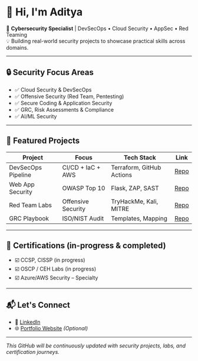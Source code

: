 # 👋 Hi, I'm Aditya

🎯 **Cybersecurity Specialist** | DevSecOps • Cloud Security • AppSec • Red Teaming  
💡 Building real-world security projects to showcase practical skills across domains.

---

## 🔒 Security Focus Areas
- ✅ Cloud Security & DevSecOps
- ✅ Offensive Security (Red Team, Pentesting)
- ✅ Secure Coding & Application Security
- ✅ GRC, Risk Assessments & Compliance
- ✅ AI/ML Security

---

## 🧪 Featured Projects
| Project | Focus | Tech Stack | Link |
|--------|-------|------------|------|
| DevSecOps Pipeline | CI/CD + IaC + AWS | Terraform, GitHub Actions | [Repo](#) |
| Web App Security | OWASP Top 10 | Flask, ZAP, SAST | [Repo](#) |
| Red Team Labs | Offensive Security | TryHackMe, Kali, MITRE | [Repo](#) |
| GRC Playbook | ISO/NIST Audit | Templates, Mapping | [Repo](#) |

---

## 📜 Certifications (in-progress & completed)
- ☑️ CCSP, CISSP (in progress)
- ☑️ OSCP / CEH Labs (in progress)
- ☑️ Azure/AWS Security – Specialty

---

## 📬 Let's Connect
- 💼 [LinkedIn](#)
- 🌐 [Portfolio Website](#) _(Optional)_
  
---

_This GitHub will be continuously updated with security projects, labs, and certification journeys._  
